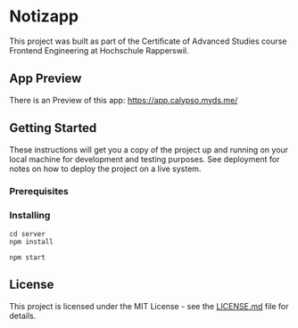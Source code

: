 # Notizapp
This project was built as part of the Certificate of Advanced Studies course Frontend Engineering at Hochschule Rapperswil.


## App Preview
There is an Preview of this app: https://app.calypso.myds.me/


## Getting Started

These instructions will get you a copy of the project up and running on your local machine for development and testing purposes. 
See deployment for notes on how to deploy the project on a live system.

### Prerequisites

### Installing

```
cd server
npm install
```

```
npm start
```


## License

This project is licensed under the MIT License - see the [LICENSE.md](LICENSE.md) file for details.